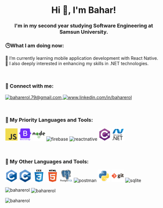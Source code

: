 <h1 align="center">Hi 👋, I'm Bahar!</h1>
<h3 align="center">I'm in my second year studying Software Engineering at Samsun University.</h3>


<h3 align="left">🕒What I am doing now:</h3>
<p align="left"> 
  🌱 I’m currently learning mobile application development with React Native. <br>
  🌱 I also deeply interested in enhancing my skills in .NET technologies.
</p>
<br>

<h3 align="left">📩 Connect with me:</h3>
<p align="left">
  <a href="mailto:baharerol.79@gmail.com" target="_blank" rel="noreferrer">
    <img align="center" src="https://upload.wikimedia.org/wikipedia/commons/7/7e/Gmail_icon_%282020%29.svg" alt="baharerol.79@gmail.com" height="30" width="30" />
  </a>
  <a href="https://linkedin.com/in/www.linkedin.com/in/baharerol" target="_blank" rel="noreferrer">
    <img align="center" src="https://raw.githubusercontent.com/rahuldkjain/github-profile-readme-generator/master/src/images/icons/Social/linked-in-alt.svg" alt="www.linkedin.com/in/baharerol" height="30" width="40" />
  </a>
</p>
<br>

<h3 align="left">🔧 My Priority Languages and Tools:</h3>
<p align="left"> 
  <img src="https://raw.githubusercontent.com/devicons/devicon/master/icons/javascript/javascript-original.svg" alt="javascript" width="40" height="40"/>
  <img src="https://raw.githubusercontent.com/devicons/devicon/master/icons/bootstrap/bootstrap-plain-wordmark.svg" alt="bootstrap" width="40" height="40"/>
  <img src="https://raw.githubusercontent.com/devicons/devicon/master/icons/nodejs/nodejs-original-wordmark.svg" alt="nodejs" width="40" height="40"/>
  <img src="https://www.vectorlogo.zone/logos/firebase/firebase-icon.svg" alt="firebase" width="40" height="40"/>
  <img src="https://reactnative.dev/img/header_logo.svg" alt="reactnative" width="40" height="40"/>
  <img src="https://raw.githubusercontent.com/devicons/devicon/master/icons/csharp/csharp-original.svg" alt="csharp" width="40" height="40"/>
  <img src="https://raw.githubusercontent.com/devicons/devicon/master/icons/dot-net/dot-net-original-wordmark.svg" alt=".net" width="40" height="40"/>
</p>

<br>
<h3 align="left">🔧 My Other Languages and Tools:</h3>
<p align="left"> 
  <img src="https://raw.githubusercontent.com/devicons/devicon/master/icons/c/c-original.svg" alt="c" width="40" height="40"/>
  <img src="https://raw.githubusercontent.com/devicons/devicon/master/icons/cplusplus/cplusplus-original.svg" alt="cplusplus" width="40" height="40"/>
  <img src="https://raw.githubusercontent.com/devicons/devicon/master/icons/css3/css3-original-wordmark.svg" alt="css3" width="40" height="40"/>
  <img src="https://raw.githubusercontent.com/devicons/devicon/master/icons/html5/html5-original-wordmark.svg" alt="html5" width="40" height="40"/>
  <img src="https://raw.githubusercontent.com/devicons/devicon/master/icons/postgresql/postgresql-original-wordmark.svg" alt="postgresql" width="40" height="40"/>
  <img src="https://www.vectorlogo.zone/logos/getpostman/getpostman-icon.svg" alt="postman" width="40" height="40"/>
  <img src="https://raw.githubusercontent.com/devicons/devicon/master/icons/python/python-original.svg" alt="python" width="40" height="40"/>
  <img src="https://raw.githubusercontent.com/devicons/devicon/master/icons/git/git-original-wordmark.svg" alt="git" width="40" height="40"/>
  <img src="https://www.vectorlogo.zone/logos/sqlite/sqlite-icon.svg" alt="sqlite" width="40" height="40"/>
</p>


<p><img align="left" src="https://github-readme-stats.vercel.app/api/top-langs?username=baharerol&show_icons=true&locale=en&layout=compact" alt="baharerol" /></p>

<p>&nbsp;<img align="center" src="https://github-readme-stats.vercel.app/api?username=baharerol&show_icons=true&locale=en" alt="baharerol" /></p>

<p><img align="center" src="https://github-readme-streak-stats.herokuapp.com/?user=baharerol&" alt="baharerol" /></p>

